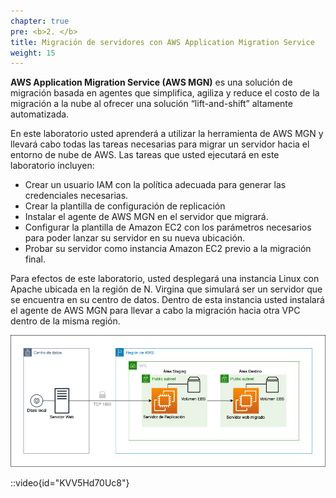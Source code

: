 ```yaml
---
chapter: true
pre: <b>2. </b>
title: Migración de servidores con AWS Application Migration Service
weight: 15
---
```

**AWS Application Migration Service (AWS MGN)** es una solución de migración basada en agentes que simplifica, agiliza y reduce el costo de la migración a la nube al ofrecer una solución “lift-and-shift” altamente automatizada.

En este laboratorio usted aprenderá a utilizar la herramienta de AWS MGN y llevará cabo todas las tareas necesarias para migrar un servidor hacia el entorno de nube de AWS. Las tareas que usted ejecutará en este laboratorio incluyen:

- Crear un usuario IAM con la política adecuada para generar las credenciales necesarias.
- Crear la plantilla de configuración de replicación
- Instalar el agente de AWS MGN en el servidor que migrará.
- Configurar la plantilla de Amazon EC2 con los parámetros necesarios para poder lanzar su servidor en su nueva ubicación.
- Probar su servidor como instancia Amazon EC2 previo a la migración final.

Para efectos de este laboratorio, usted desplegará una instancia Linux con Apache ubicada en la región de N. Virgina que simulará ser un servidor que se encuentra en su centro de datos.
Dentro de esta instancia usted instalará el agente de AWS MGN para llevar a cabo la migración hacia otra VPC dentro de la misma región.

![Architecture Diagram](/static/images/mgn/diagrama-mgn.png)

::video{id="KVV5Hd70Uc8"}